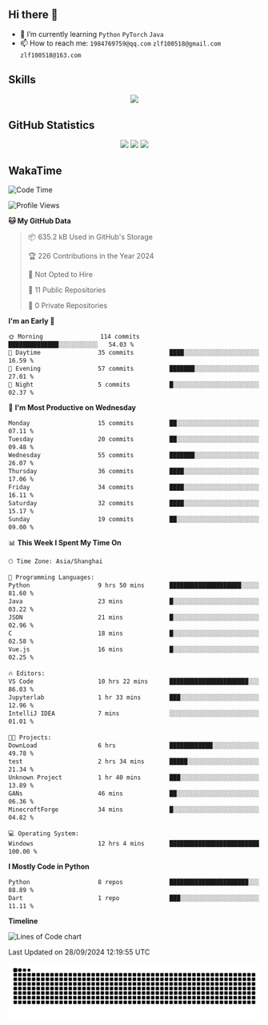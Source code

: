 ## Hi there 👋

- 🌱 I’m currently learning `Python` `PyTorch` `Java`
- 📫 How to reach me: `1984769759@qq.com` `zlf100518@gmail.com` `zlf100518@163.com`

## Skills
<div align="center"> <img src="https://skillicons.dev/icons?i=python,linux,git,github,html,css,js" /> </div>

## GitHub Statistics

<div align="center">
  <img src="https://github-readme-stats.vercel.app/api?username=mrcchenfeng&show_icons=true&theme=tokyonight" />
  <img src="https://github-readme-stats.vercel.app/api/top-langs/?username=mrcchenfeng&show_icons=true&theme=tokyonight" />
  <img src="https://github-readme-activity-graph.vercel.app/graph?username=mrcchenfeng&theme=xcode" />
</div>

## WakaTime

<!--START_SECTION:waka-->
![Code Time](http://img.shields.io/badge/Code%20Time-116%20hrs%2038%20mins-blue)

![Profile Views](http://img.shields.io/badge/Profile%20Views-3-blue)

**🐱 My GitHub Data** 

> 📦 635.2 kB Used in GitHub's Storage 
 > 
> 🏆 226 Contributions in the Year 2024
 > 
> 🚫 Not Opted to Hire
 > 
> 📜 11 Public Repositories 
 > 
> 🔑 0 Private Repositories 
 > 
**I'm an Early 🐤** 

```text
🌞 Morning                114 commits         ██████████████░░░░░░░░░░░   54.03 % 
🌆 Daytime                35 commits          ████░░░░░░░░░░░░░░░░░░░░░   16.59 % 
🌃 Evening                57 commits          ███████░░░░░░░░░░░░░░░░░░   27.01 % 
🌙 Night                  5 commits           █░░░░░░░░░░░░░░░░░░░░░░░░   02.37 % 
```
📅 **I'm Most Productive on Wednesday** 

```text
Monday                   15 commits          ██░░░░░░░░░░░░░░░░░░░░░░░   07.11 % 
Tuesday                  20 commits          ██░░░░░░░░░░░░░░░░░░░░░░░   09.48 % 
Wednesday                55 commits          ███████░░░░░░░░░░░░░░░░░░   26.07 % 
Thursday                 36 commits          ████░░░░░░░░░░░░░░░░░░░░░   17.06 % 
Friday                   34 commits          ████░░░░░░░░░░░░░░░░░░░░░   16.11 % 
Saturday                 32 commits          ████░░░░░░░░░░░░░░░░░░░░░   15.17 % 
Sunday                   19 commits          ██░░░░░░░░░░░░░░░░░░░░░░░   09.00 % 
```


📊 **This Week I Spent My Time On** 

```text
🕑︎ Time Zone: Asia/Shanghai

💬 Programming Languages: 
Python                   9 hrs 50 mins       ████████████████████░░░░░   81.60 % 
Java                     23 mins             █░░░░░░░░░░░░░░░░░░░░░░░░   03.22 % 
JSON                     21 mins             █░░░░░░░░░░░░░░░░░░░░░░░░   02.96 % 
C                        18 mins             █░░░░░░░░░░░░░░░░░░░░░░░░   02.58 % 
Vue.js                   16 mins             █░░░░░░░░░░░░░░░░░░░░░░░░   02.25 % 

🔥 Editors: 
VS Code                  10 hrs 22 mins      ██████████████████████░░░   86.03 % 
Jupyterlab               1 hr 33 mins        ███░░░░░░░░░░░░░░░░░░░░░░   12.96 % 
IntelliJ IDEA            7 mins              ░░░░░░░░░░░░░░░░░░░░░░░░░   01.01 % 

🐱‍💻 Projects: 
DownLoad                 6 hrs               ████████████░░░░░░░░░░░░░   49.78 % 
test                     2 hrs 34 mins       █████░░░░░░░░░░░░░░░░░░░░   21.34 % 
Unknown Project          1 hr 40 mins        ███░░░░░░░░░░░░░░░░░░░░░░   13.89 % 
GANs                     46 mins             ██░░░░░░░░░░░░░░░░░░░░░░░   06.36 % 
MinecroftForge           34 mins             █░░░░░░░░░░░░░░░░░░░░░░░░   04.82 % 

💻 Operating System: 
Windows                  12 hrs 4 mins       █████████████████████████   100.00 % 
```

**I Mostly Code in Python** 

```text
Python                   8 repos             ██████████████████████░░░   88.89 % 
Dart                     1 repo              ███░░░░░░░░░░░░░░░░░░░░░░   11.11 % 
```



**Timeline**

![Lines of Code chart](https://raw.githubusercontent.com/mrcchenfeng/mrcchenfeng/main/assets/bar_graph.png)


 Last Updated on 28/09/2024 12:19:55 UTC
<!--END_SECTION:waka-->

<div align="center"><img src="./assets/github-snake-dark.svg" /></div>
